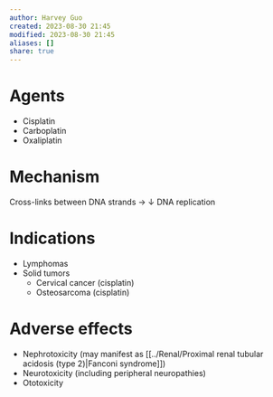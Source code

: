 ```yaml
---
author: Harvey Guo
created: 2023-08-30 21:45
modified: 2023-08-30 21:45
aliases: []
share: true
---
```

# Agents
- Cisplatin
- Carboplatin
- Oxaliplatin
# Mechanism
Cross-links between DNA strands → ↓ DNA replication
# Indications
- Lymphomas
- Solid tumors
	- Cervical cancer (cisplatin)
	- Osteosarcoma (cisplatin)
# Adverse effects
- Nephrotoxicity (may manifest as [[../Renal/Proximal renal tubular acidosis (type 2)|Fanconi syndrome]])
- Neurotoxicity (including peripheral neuropathies)
- Ototoxicity 
